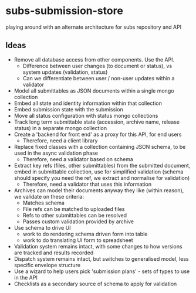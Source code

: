 # subs-submission-store
playing around with an alternate architecture for subs repository and API

## Ideas
* Remove all database access from other components. Use the API.
  * Difference between user changes (to document or status), vs system updates (validation, status)
  * Can we differentiate between user / non-user updates within a validator
* Model all submittables as JSON documents within a single mongo collection
* Embed all state and identity information within that collection
* Embed submission state with the submission
* Move all status configuration with status mongo collections
* Track long term submittable state (accession, archive name, release status) in a separate mongo collection
* Create a 'backend for front end' as a proxy for this API, for end users
  * Therefore, need a client library
* Replace fixed classes with a collection containing JSON schema, to be used in the async validation phase
  * Therefore, need a validator based on schema
* Extract key refs (files, other submittables) from the submitted document, embed in submittable collection, use for simplified validation (schema should specify you need the ref, we extract and normalise for validation)
  * Therefore, need a validator that uses this information
* Archives can model their documents anyway they like (within reason), we validate on these criteria:
  * Matches schema
  * File refs can be matched to uploaded files
  * Refs to other submittables can be resolved
  * Passes custom validation provided by archive
* Use schema to drive UI
  * work to do rendering schema driven form into table
  * work to do translating UI form to spreadsheet
* Validation system remains intact, with some changes to how versions are tracked and results recorded
* Dispatch system remains intact, but switches to generalised model, less specific envelope structure
* Use a wizard to help users pick 'submission plans' - sets of types to use in the API
* Checklists as a secondary source of schema to apply for validation
  
  



 
 
